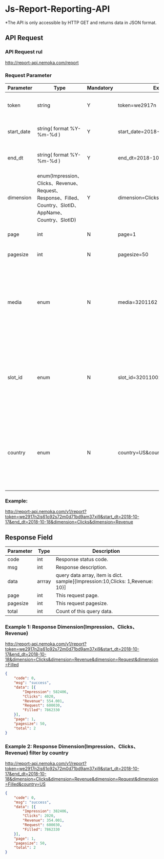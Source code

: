 # Js-Report-Reporting-API

*The API is only accessible by HTTP GET and returns data in JSON format.

## API Request

### API Request rul

http://report-api.nemoka.com/report

### Request Parameter

| Parameter   | Type   | Mandatory | Example     |Description    |
|-------------|--------|-----------|-------------------------|------------------------------------------------------------------------------------------------------------------|
| token      | string | Y         | token=we2917n |Unique token to access Js Report API.                                                                        |
| start_date   | string( format %Y-%m-%d ) | Y         | start_date=2018-10-17          |Assign the start date to retrieve report.           |
| end_dt | string( format %Y-%m-%d ) | Y         | end_dt=2018-10-18         |Assign the end date to retrieve report.  | 
| dimension        |  enum(Impression、Clicks、Revenue、Request、Response、Filled、Country、SlotID、AppName、Country、SlotID)    | Y        |   dimension=Clicks&dimension=Revenue            |The dimension would be responded |                                                               |
| page        | int  | N         | page=1       | Query which page default 1      |
| pagesize        | int  | N         | pagesize=50   | Rows of one page default 50.      |
| media        | enum  | N         | media=3201162   | Publishers can get data of specific media. All the data would be responded if publisher wouldn’t set this parameter.      |
| slot_id        | enum  | N         | slot_id=320110010    | Publishers can get data of specific slot_id. All the data would be responded if publisher wouldn’t set this parameter.      |
| country     | enum  | N         | country=US&country=CN        | Publishers can get data of specific countries.  all the data would be responded if publisher wouldn’t set this parameter.  |


### Example:
http://report-api.nemoka.com/v1/report?token=we2917n2is61o92s72m0d71bd9am37xj9&start_dt=2018-10-17&end_dt=2018-10-18&dimension=Clicks&dimension=Revenue

## Response Field

| Parameter | Type | Description |
| ---- | ---- | ---- |
| code | int | Response status code.|
| msg  | int | Response description. |
| data |  arrray  | query data array, item is dict. sample[{Impression:10,Clicks: 1,Revenue: 10}] |
| page | int| This request page. |
| pagesize | int| This request pagesize. |
| total | int | Count of this query data. |


### Example 1: Response Dimension(Impression、Clicks、Revenue)
http://report-api.nemoka.com/v1/report?token=we2917n2is61o92s72m0d71bd9am37xj9&start_dt=2018-10-17&end_dt=2018-10-18&dimension=Clicks&dimension=Revenue&dimension=Request&dimension=Filled

```json
{
	"code": 0,
	"msg": "success",
	"data": [{
		"Impression": 582406,
		"Clicks": 4020,
		"Revenue": 554.001,
		"Request": 600030,
		"Filled": 7862330
	}],
	"page": 1,
	"pagesize": 50,
	"total": 2
}
```

### Example 2: Response Dimension(Impression、Clicks、Revenue) filter by country
http://report-api.nemoka.com/v1/report?token=we2917n2is61o92s72m0d71bd9am37xj9&start_dt=2018-10-17&end_dt=2018-10-18&dimension=Clicks&dimension=Revenue&dimension=Request&dimension=Filled&country=US

```json
{
	"code": 0,
	"msg": "success",
	"data": [{
		"Impression": 382406,
		"Clicks": 2020,
		"Revenue": 354.001,
		"Request": 600030,
		"Filled": 7862330
	}],
	"page": 1,
	"pagesize": 50,
	"total": 2
}
```


